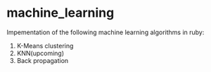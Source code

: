 # machine_learning
Impementation of the following machine learning algorithms in ruby:

1. K-Means clustering
2. KNN(upcoming)
3. Back propagation

